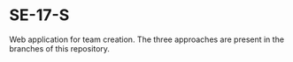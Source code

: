 # SE-17-S

Web application for team creation.
The three approaches are present in the branches of this repository.
